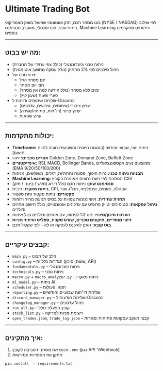 # Ultimate Trading Bot

בוט מסחר חכם, חזק ואוטונומי שפועל בשוק האמריקאי (NYSE / NASDAQ) לפי שילוב ניתוח טכני, פונדומנטלי, מאקרו, סנטימנט, Machine Learning וניתוחים מתקדמים נוספים.

---

## מה יש בבוט:

- ניתוח טכני ופונדומנטלי (כולל צפי עתידי של החברה)
- ניהול סיכונים לפי 2% מהתיק (גודל עסקה מחושב אוטומטית)
- זיהוי חכם של:
  - יום מסחר רגיל
  - חצי יום מסחר
  - ימים ללא מסחר (כולל הודעה למה אין מסחר)
  - פערי שעות (שעון קיץ)
- שליחת איתותים ודוחות ל-Discord:
  - ערוץ ציבורי (איתותים, אירועים, עדכונים)
  - ערוץ פרטי (דו"חות, פתיחה/סגירה)
  - ערוץ שגיאות

---

## יכולות מתקדמות:

- **Timeframe:** ניתוח יומי, שבועי וחודשי (במגמה היומית והשבועית חובה להיות תיאום)
- **אזורים טכניים:** זיהוי Golden Zone, Demand Zone, Buffett Zone
- **אינדיקטורים:** RSI, MACD, Bollinger Bands, ממוצעים נעים אקספוננציאליים (EMA 9/20/50/100/200)
- **תבניות ניתוח טכני:** נרות היפוך, פסגות ותחתיות, דגלים, משולשים, מניפות
- **Machine Learning:** המלצות לפי רשת נתונים מאומנת בקובץ CSV
- **סנטימנט שוק:** ניתוח חכם כולל דירוג (חלש / בינוני / חזק)
- **ניתוח מאקרו:** ריבית, CPI, אבטלה, נאומים, אינפלציה, תמ"ג ועוד
- **סקטורים:** ניתוח סקטור ותת סקטור
- **תחזית עתידית:** זיהוי מגמות צפויות על בסיס תנועת מחיר ודוחות
- **ניהול עסקאות:** סטופ לוס וטייק פרופיט עם עדכונים אוטומטיים, כולל חישוב אחוזים ודולרים
- **הערכת סיכון/סיכוי:** יחס 1:2 לפחות, עם אחוזים ודולרים בכל איתות
- **זיהוי מוסדיים, תיקונים טכניים, שורט סקוויז, ספליט ואיחוד מניות**
- **בוט קובע:** האם להיכנס לעסקה או לא – לפי שקלול חכם

---

## קבצים עיקריים:

- `main.py` – הלב של הבוט
- `config.py` – הגדרות כלליות (שעות, סיכון, API)
- `fundamentals.py` – ניתוח פונדומנטלי
- `technicals.py` – ניתוח טכני
- `macro.py` + `macro_analyzer.py` – ניתוח מאקרו
- `ml_model.py` – ניתוח AI
- `scheduler.py` – תזמון פעולות
- `reporting.py` – שליחת דו"חות שבועיים וחודשיים
- `discord_manager.py` – שליחת הודעות ל-Discord
- `changelog_manager.py` – ניהול עדכונים
- `run_all.py` – קובץ הפעלה כולל
- `stock_list.py` – רשימת מניות לסריקה
- `open_trades.json`, `trade_log.json` – קבצי מעקב עסקאות פתוחות וסגורות

---

## איך מתקינים:

1. הכנס את משתני הסביבה לקובץ `.env` (כגון API ו־Webhook)
2. התקן את הספריות הנדרשות:

```bash
pip install -r requirements.txt
